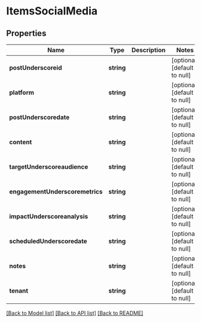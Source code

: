 # ItemsSocialMedia

## Properties
Name | Type | Description | Notes
------------ | ------------- | ------------- | -------------
**postUnderscoreid** | **string** |  | [optional] [default to null]
**platform** | **string** |  | [optional] [default to null]
**postUnderscoredate** | **string** |  | [optional] [default to null]
**content** | **string** |  | [optional] [default to null]
**targetUnderscoreaudience** | **string** |  | [optional] [default to null]
**engagementUnderscoremetrics** | **string** |  | [optional] [default to null]
**impactUnderscoreanalysis** | **string** |  | [optional] [default to null]
**scheduledUnderscoredate** | **string** |  | [optional] [default to null]
**notes** | **string** |  | [optional] [default to null]
**tenant** | **string** |  | [optional] [default to null]

[[Back to Model list]](../README.md#documentation-for-models) [[Back to API list]](../README.md#documentation-for-api-endpoints) [[Back to README]](../README.md)


